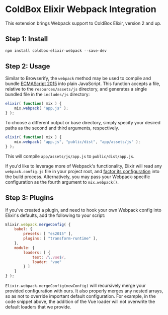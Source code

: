 # ColdBox Elixir Webpack Integration

This extension brings Webpack support to ColdBox Elixir, version 2 and up.

## Step 1: Install

```js
npm install coldbox-elixir-webpack --save-dev
```

## Step 2: Usage

Similar to Browserify, the `webpack` method may be used to compile and bundle [ECMAScript 2015](https://babeljs.io/docs/learn-es2015/) into plain JavaScript.
This function accepts a file, relative to the `resources/assets/js` directory, and generates a single bundled file in the `includes/js` directory:

```javascript
elixir( function( mix ) {
    mix.webpack( "app.js" );
} );
```

To choose a different output or base directory, simply specify your desired paths as the second and third arguments, respectively.

```javascript
elixir( function( mix ) {
    mix.webpack( "app.js", "public/dist", "app/assets/js" );
} );
```

This will compile `app/assets/js/app.js` to `public/dist/app.js`.

If you'd like to leverage more of Webpack's functionality, Elixir will read any `webpack.config.js` file in your project root, and [factor its configuration](https://webpack.github.io/docs/configuration.html) into the build process. Alternatively, you may pass your Webpack-specific configuration as the fourth argument to `mix.webpack()`.

## Step 3: Plugins

If you've created a plugin, and need to hook your own Webpack config into Elixir's defaults, add the following to your script:

```js
Elixir.webpack.mergeConfig( {
    babel: {
        presets: [ "es2015" ],
        plugins: [ "transform-runtime" ],
    },
    module: {
        loaders: [ {
            test: /\.vue$/,
            loader: "vue"
        } ]
    }
} );
```

`Elixir.webpack.mergeConfig(newConfig)` will recursively merge your provided configuration with ours. It also properly merges any nested  arrays, so as not to override important default configuration. For example, in the code snippet above, the addition of the Vue loader will not overwrite the default loaders that we provide.
